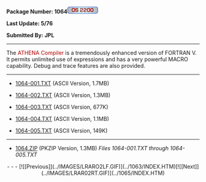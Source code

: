 <x-sas-window top="90" bottom="768" left="12" right="542">



<b>Package Number: 1064</b>![](../IMAGES/OS2200.JPG)


<b>Last Update: 5/76</b>


<b>Submitted By: JPL</b>


&#10;
- - -
The <font color="#AF0000">ATHENA Compiler </font>is a tremendously
enhanced version of FORTRAN V. It permits unlimited use of
expressions and has a very powerful MACRO capability. Debug and trace
features are also provided.


&#10;
- - -



   
- [1064-001.TXT](1064-001.TXT)
       (ASCII Version, 1.7MB)
    
    
       
- [1064-002.TXT](1064-002.TXT)
       (ASCII Version, 1.3MB)
    
    
       
- [1064-003.TXT](1064-003.TXT)
       (ASCII Version, 677K)
    
    
       
- [1064-004.TXT](1064-004.TXT)
       (ASCII Version, 1.1MB)
    
    
       
- [1064-005.TXT](1064-005.TXT)
       (ASCII Version, 149K)


&#10;
- - -



   
- [1064.ZIP](1064.ZIP)
       (PKZIP Version, 1.3MB) <i>Files 1064-001.TXT through
       1064-005.TXT</i>


<center>
- - -
[![[Previous]](../IMAGES/LRARO2LF.GIF)](../1063/INDEX.HTM)[![[Next]](../IMAGES/LRAR02RT.GIF)](../1065/INDEX.HTM)
</center>


</x-sas-window>